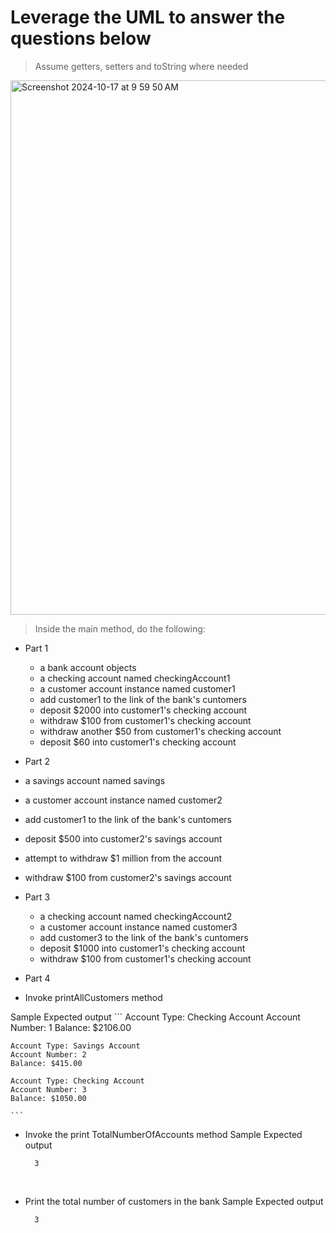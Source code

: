 # Leverage the UML to answer the questions below
> Assume getters, setters and toString where needed

<img width="855" alt="Screenshot 2024-10-17 at 9 59 50 AM" src="https://github.com/user-attachments/assets/6853df8e-cd42-4f52-9da5-6f1ed78292b6">

> Inside the main method, do the following:

- Part 1
  -  a bank account objects
  -  a checking account named checkingAccount1
  -  a customer account instance named customer1
  -  add customer1 to the link of the bank's cuntomers
  -  deposit $2000 into customer1's checking account
  -  withdraw $100 from customer1's checking account
  -  withdraw another $50 from customer1's checking account
  -  deposit $60 into customer1's checking account
 
     
- Part 2
-   a savings account named savings
-   a customer account instance named customer2
-   add customer1 to the link of the bank's cuntomers
-   deposit $500 into customer2's savings account
-   attempt to withdraw $1 million from the account
-   withdraw $100 from customer2's savings account

- Part 3
  -  a checking account named checkingAccount2
  -  a customer account instance named customer3
  -  add customer3 to the link of the bank's cuntomers
  -  deposit $1000 into customer1's checking account
  -  withdraw $100 from customer1's checking account


- Part 4
- Invoke printAllCustomers method

Sample Expected output
    ```
    Account Type: Checking Account
    Account Number: 1
    Balance: $2106.00  


    Account Type: Savings Account
    Account Number: 2
    Balance: $415.00  

    Account Type: Checking Account
    Account Number: 3
    Balance: $1050.00  

    ```

    
- Invoke the print TotalNumberOfAccounts method
  Sample Expected output
    ```
      3
    ```
<br />

- Print the total number of customers in the bank
  Sample Expected output
    ```
      3
    ```
